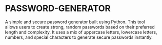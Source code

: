 # PASSWORD-GENERATOR
A simple and secure password generator built using Python. This tool allows users to create strong, random passwords based on their preferred length and complexity. It uses a mix of uppercase letters, lowercase letters, numbers, and special characters to generate secure passwords instantly.
